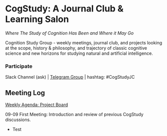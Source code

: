 # CogStudy: A Journal Club & Learning Salon
*Where The Study of Cognition Has Been and Where it May Go*

Cognition Study Group  - weekly meetings, journal club, and projects looking at the scope, history & philosophy, and trajectory of classic cognitive science and new horizons for studying natural and artificial intelligence. 
### Participate
Slack Channel (ask) | [Telegram Group](https://t.me/joinchat/BLYFqxxQHlnYeIc1ln3_fg) | hashtag: #CogStudyJC



## Meeting Log
[Weekly Agenda: Project Board](https://github.com/jesparent/CogStudy/projects/1)

09-09 First Meeting: Introduction and review of previous CogStudy discussions. 
* Test 
